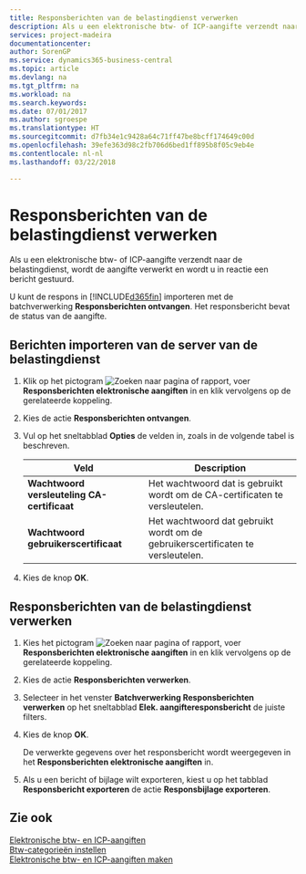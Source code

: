```yaml
---
title: Responsberichten van de belastingdienst verwerken
description: Als u een elektronische btw- of ICP-aangifte verzendt naar de belastingdienst, wordt de aangifte verwerkt en wordt u in reactie een bericht gestuurd.
services: project-madeira
documentationcenter: 
author: SorenGP
ms.service: dynamics365-business-central
ms.topic: article
ms.devlang: na
ms.tgt_pltfrm: na
ms.workload: na
ms.search.keywords: 
ms.date: 07/01/2017
ms.author: sgroespe
ms.translationtype: HT
ms.sourcegitcommit: d7fb34e1c9428a64c71ff47be8bcff174649c00d
ms.openlocfilehash: 39efe363d98c2fb706d6bed1ff895b8f05c9eb4e
ms.contentlocale: nl-nl
ms.lasthandoff: 03/22/2018

---
```

# <a name="process-response-messages-from-tax-authorities"></a>Responsberichten van de belastingdienst verwerken
Als u een elektronische btw- of ICP-aangifte verzendt naar de belastingdienst, wordt de aangifte verwerkt en wordt u in reactie een bericht gestuurd.  

U kunt de respons in [!INCLUDE[d365fin](../../includes/d365fin_md.md)] importeren met de batchverwerking **Responsberichten ontvangen**. Het responsbericht bevat de status van de aangifte.  

## <a name="to-import-messages-from-the-tax-authorities-server"></a>Berichten importeren van de server van de belastingdienst  

1.  Klik op het pictogram ![Zoeken naar pagina of rapport](../../media/ui-search/search_small.png "pictogram Zoeken naar pagina of rapport"), voer **Responsberichten elektronische aangiften** in en klik vervolgens op de gerelateerde koppeling.  
2.  Kies de actie **Responsberichten ontvangen**.  
3.  Vul op het sneltabblad **Opties** de velden in, zoals in de volgende tabel is beschreven.  

    |Veld|Description|  
    |---------------------------------|---------------------------------------|  
    |**Wachtwoord versleuteling CA-certificaat**|Het wachtwoord dat is gebruikt wordt om de CA-certificaten te versleutelen.|  
    |**Wachtwoord gebruikerscertificaat**|Het wachtwoord dat gebruikt wordt om de gebruikerscertificaten te versleutelen.|  

4.  Kies de knop **OK**.  

## <a name="to-process-the-response-messages-from-the-tax-authorities"></a>Responsberichten van de belastingdienst verwerken  

1.  Kies het pictogram ![Zoeken naar pagina of rapport](../../media/ui-search/search_small.png "pictogram Zoeken naar pagina of rapport"), voer **Responsberichten elektronische aangiften** in en klik vervolgens op de gerelateerde koppeling.  
2.  Kies de actie **Responsberichten verwerken**.  
3.  Selecteer in het venster **Batchverwerking Responsberichten verwerken** op het sneltabblad **Elek. aangifteresponsbericht** de juiste filters.  
4.  Kies de knop **OK**.  

    De verwerkte gegevens over het responsbericht wordt weergegeven in het **Responsberichten elektronische aangiften** in.  

5.  Als u een bericht of bijlage wilt exporteren, kiest u op het tabblad **Responsbericht exporteren** de actie **Responsbijlage exporteren**.  

## <a name="see-also"></a>Zie ook  
 [Elektronische btw- en ICP-aangiften](electronic-vat-and-icp-declarations.md)   
 [Btw-categorieën instellen](how-to-set-up-vat-categories.md)   
 [Elektronische btw- en ICP-aangiften maken](how-to-create-electronic-vat-and-icp-declarations.md)

